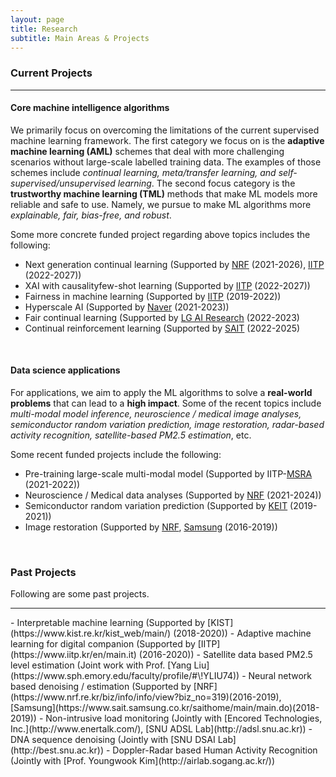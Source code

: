 ```yaml
---
layout: page
title: Research
subtitle: Main Areas & Projects
---
```



### Current Projects
<hr>

#### Core machine intelligence algorithms

We primarily focus on overcoming the limitations of the current supervised machine learning framework. The first category we focus on is the **adaptive machine learning (AML)** schemes that deal with more challenging scenarios without large-scale labelled training data. The examples of those schemes include _continual learning, meta/transfer learning, and self-supervised/unsupervised learning_. The second focus category is the **trustworthy machine learning (TML)** methods that make ML models more reliable and safe to use. Namely, we pursue to make ML algorithms more _explainable, fair, bias-free, and robust_. 


Some more concrete funded project regarding above topics includes the following:
- Next generation continual learning (Supported by [NRF]() (2021-2026), [IITP]() (2022-2027))  
- XAI with causalityfew-shot learning (Supported by [IITP]() (2022-2027))  
- Fairness in machine learning (Supported by [IITP](https://www.iitp.kr/en/main.it) (2019-2022)) 
- Hyperscale AI (Supported by [Naver](https://naver-career.gitbook.io/en/teams/clova-cic) (2021-2023))  
- Fair continual learning (Supported by [LG AI Research](https://www.lgresearch.ai/kor/) (2022-2023)
- Continual reinforcement learning (Supported by [SAIT](https://www.sait.samsung.co.kr/saithome/main/main.do) (2022-2025)

<br>

#### Data science applications

For applications, we aim to apply the ML algorithms to solve a **real-world problems** that can lead to a **high impact**. Some of the recent topics include _multi-modal model inference, neuroscience / medical image analyses, semiconductor random variation prediction, image restoration, radar-based activity recognition, satellite-based PM2.5 estimation_, etc. 

Some recent funded projects include the following: 
- Pre-training large-scale multi-modal model (Supported by IITP-[MSRA](https://www.microsoft.com/en-us/research/lab/microsoft-research-asia/) (2021-2022))
- Neuroscience / Medical data analyses (Supported by [NRF]() (2021-2024))
- Semiconductor random variation prediction (Supported by [KEIT](https://itech.keit.re.kr/index.do) (2019-2021))
- Image restoration (Supported by [NRF](), [Samsung]() (2016-2019))

<br>


### Past Projects

Following are some past projects. 
<hr>
- Interpretable machine learning (Supported by [KIST](https://www.kist.re.kr/kist_web/main/) (2018-2020))
- Adaptive machine learning for digital companion (Supported by [IITP](https://www.iitp.kr/en/main.it) (2016-2020))
- Satellite data based PM2.5 level estimation (Joint work with Prof. [Yang Liu](https://www.sph.emory.edu/faculty/profile/#\!YLIU74))
- Neural network based denoising / estimation (Supported by [NRF](https://www.nrf.re.kr/biz/info/info/view?biz_no=319)(2016-2019), [Samsung](https://www.sait.samsung.co.kr/saithome/main/main.do)(2018-2019))
- Non-intrusive load monitoring (Jointly with [Encored Technologies, Inc.](http://www.enertalk.com/), [SNU ADSL Lab](http://adsl.snu.ac.kr))
- DNA sequence denoising (Jointly with [SNU DSAI Lab](http://best.snu.ac.kr))
- Doppler-Radar based Human Activity Recognition (Jointly with [Prof. Youngwook Kim](http://airlab.sogang.ac.kr/))
